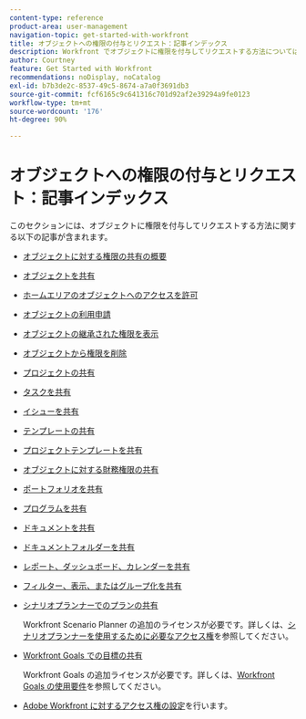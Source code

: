 ```yaml
---
content-type: reference
product-area: user-management
navigation-topic: get-started-with-workfront
title: オブジェクトへの権限の付与とリクエスト：記事インデックス
description: Workfront でオブジェクトに権限を付与してリクエストする方法については、以下の記事を参照してください。
author: Courtney
feature: Get Started with Workfront
recommendations: noDisplay, noCatalog
exl-id: b7b3de2c-8537-49c5-8674-a7a0f3691db3
source-git-commit: fcf6165c9c641316c701d92af2e39294a9fe0123
workflow-type: tm+mt
source-wordcount: '176'
ht-degree: 90%

---
```


# オブジェクトへの権限の付与とリクエスト：記事インデックス

このセクションには、オブジェクトに権限を付与してリクエストする方法に関する以下の記事が含まれます。

* [オブジェクトに対する権限の共有の概要](../../workfront-basics/grant-and-request-access-to-objects/sharing-permissions-on-objects-overview.md)
* [オブジェクトを共有](../../workfront-basics/grant-and-request-access-to-objects/share-an-object.md)
* [ホームエリアのオブジェクトへのアクセスを許可](../../workfront-basics/grant-and-request-access-to-objects/grant-access-home.md)
* [オブジェクトの利用申請](../../workfront-basics/grant-and-request-access-to-objects/request-access.md)
* [オブジェクトの継承された権限を表示](../../workfront-basics/grant-and-request-access-to-objects/view-inherited-permissions-on-objects.md)
* [オブジェクトから権限を削除](../../workfront-basics/grant-and-request-access-to-objects/remove-permissions-from-objects.md)
* [プロジェクトの共有](../../workfront-basics/grant-and-request-access-to-objects/share-a-project.md)
* [タスクを共有](../../workfront-basics/grant-and-request-access-to-objects/share-a-task.md)
* [イシューを共有](../../workfront-basics/grant-and-request-access-to-objects/share-an-issue.md)
* [テンプレートの共有](../../workfront-basics/grant-and-request-access-to-objects/share-a-template.md)
* [プロジェクトテンプレートを共有](../../manage-work/projects/create-and-manage-templates/share-project-template.md)
* [オブジェクトに対する財務権限の共有](../../workfront-basics/grant-and-request-access-to-objects/share-financial-permissions-object.md)
* [ポートフォリオを共有](../../workfront-basics/grant-and-request-access-to-objects/share-a-portfolio.md)
* [プログラムを共有](../../workfront-basics/grant-and-request-access-to-objects/share-a-program.md)
* [ドキュメントを共有](../../workfront-basics/grant-and-request-access-to-objects/document-permissions.md)
* [ドキュメントフォルダーを共有](../../workfront-basics/grant-and-request-access-to-objects/share-a-document-folder.md)
* [レポート、ダッシュボード、カレンダーを共有](../../workfront-basics/grant-and-request-access-to-objects/permissions-reports-dashboards-calendars.md)
* [フィルター、表示、またはグループ化を共有](../../reports-and-dashboards/reports/reporting-elements/share-filter-view-grouping.md)
* [シナリオプランナーでのプランの共有](../../scenario-planner/share-a-plan.md)

  Workfront Scenario Planner の追加のライセンスが必要です。詳しくは、[シナリオプランナーを使用するために必要なアクセス権](../../scenario-planner/access-needed-to-use-sp.md)を参照してください。

* [Workfront Goals での目標の共有](../../workfront-goals/workfront-goals-settings/share-a-goal.md)

  Workfront Goals の追加ライセンスが必要です。詳しくは、[Workfront Goals の使用要件](../../workfront-goals/goal-management/access-needed-for-wf-goals.md)を参照してください。

* [Adobe Workfront に対するアクセス権の設定](../../administration-and-setup/add-users/configure-and-grant-access/configure-access.md)を行います。
